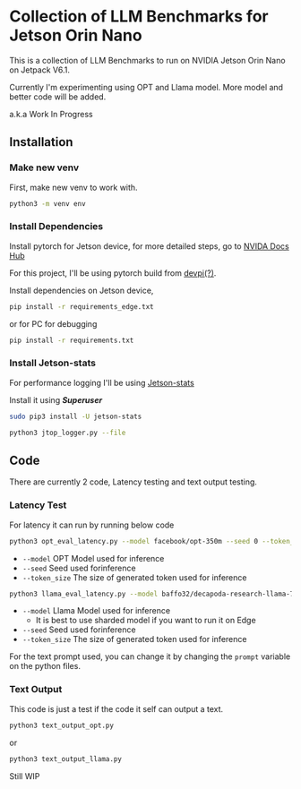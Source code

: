 # Collection of LLM Benchmarks for Jetson Orin Nano

This is a collection of LLM Benchmarks to run on NVIDIA Jetson Orin Nano on Jetpack V6.1.

Currently I'm experimenting using OPT and Llama model. More model and better code will be added.

a.k.a Work In Progress

## Installation 
### Make new venv
First, make new venv to work with.

```bash
python3 -m venv env
```

### Install Dependencies
Install pytorch for Jetson device, for more detailed steps, go to [NVIDA Docs Hub](https://docs.nvidia.com/deeplearning/frameworks/install-pytorch-jetson-platform/index.html)

For this project, I'll be using pytorch build from [devpi(?)](http://jetson.webredirect.org/jp6/cu126).

Install dependencies on Jetson device,

```bash
pip install -r requirements_edge.txt
```
or for PC for debugging

```bash
pip install -r requirements.txt
```

### Install Jetson-stats
For performance logging I'll be using [Jetson-stats](https://github.com/rbonghi/jetson_stats/tree/master)

Install it using ***Superuser***

```bash
sudo pip3 install -U jetson-stats
```
```bash
python3 jtop_logger.py --file 
```

## Code

There are currently 2 code, Latency testing and text output testing.

### Latency Test
For latency it can run by running below code

```bash
python3 opt_eval_latency.py --model facebook/opt-350m --seed 0 --token_size 200
```

* ``--model`` OPT Model used for inference
* ``--seed`` Seed used forinference
* ``--token_size`` The size of generated token used for inference

```bash
python3 llama_eval_latency.py --model baffo32/decapoda-research-llama-7B-hf --seed 0 --token_size 200
```

* ``--model`` Llama Model used for inference
    * It is best to use sharded model if you want to run it on Edge
* ``--seed`` Seed used forinference
* ``--token_size`` The size of generated token used for inference

For the text prompt used, you can change it by changing the ``prompt`` variable on the python files.


### Text Output
This code is just a test if the code it self can output a text.

```bash
python3 text_output_opt.py
```

or

```bash
python3 text_output_llama.py
```
Still WIP